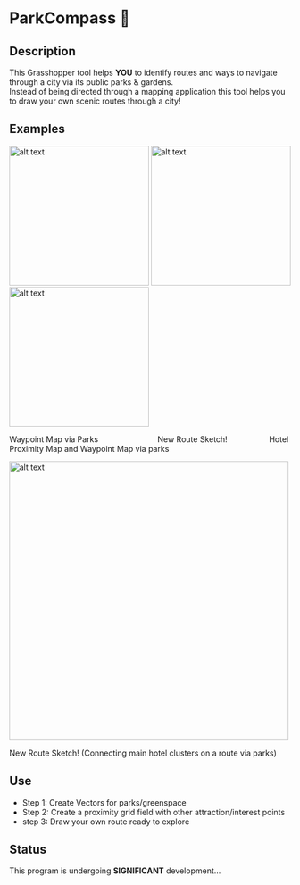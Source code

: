 # ParkCompass :compass:

## Description
This Grasshopper tool helps **YOU** to identify routes and ways to navigate through a city via its public parks & gardens.      
Instead of being directed through a mapping application this tool helps you to draw your own scenic routes through a              city!

## Examples

<img src="https://user-images.githubusercontent.com/88935906/129476642-4593cf6a-110b-4118-ac10-62a36a95a0f5.JPG" alt="alt text" width="250" height="250"> <img src="https://user-images.githubusercontent.com/88935906/129476786-c69792b3-5f46-4a72-a4a1-77bae8f04ca1.JPG" alt="alt text" width="250" height="250"> <img src="https://user-images.githubusercontent.com/88935906/129476894-e147334f-ff40-4d26-b866-7d4473aa382e.JPG" alt="alt text" width="250" height="250"> 

Waypoint Map via Parks        &nbsp; &nbsp;  &nbsp; &nbsp; &nbsp; &nbsp; &nbsp; &nbsp; &nbsp; &nbsp; &nbsp;  &nbsp; &nbsp;     New Route Sketch!      &nbsp; &nbsp; &nbsp; &nbsp; &nbsp; &nbsp; &nbsp; &nbsp; &nbsp;  Hotel Proximity Map and Waypoint Map via parks                         

<img src="https://user-images.githubusercontent.com/88935906/129476962-346c30c6-e77b-4901-917f-7571cd6df65f.JPG" alt="alt text" width="500" height="500">

New Route Sketch! (Connecting main hotel clusters on a route via parks)

## Use

- Step 1: Create Vectors for parks/greenspace
- Step 2: Create a proximity grid field with other attraction/interest points
- step 3: Draw your own route ready to explore

## Status

This program is undergoing **SIGNIFICANT** development...
